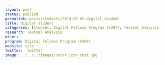 ```yaml
---
layout: post
status: publish
permalink: posts/students/2014-07-02-digital_student
title: digital student
categories: [student, Digital Fellows Program (CUNY), Textual Analysis]
research: Textual Analysis
other: 
program: Digital Fellows Program (CUNY)
website: site
twitter:  twitter
image: ../../../images/color_icon_test.jpg
---
```

   